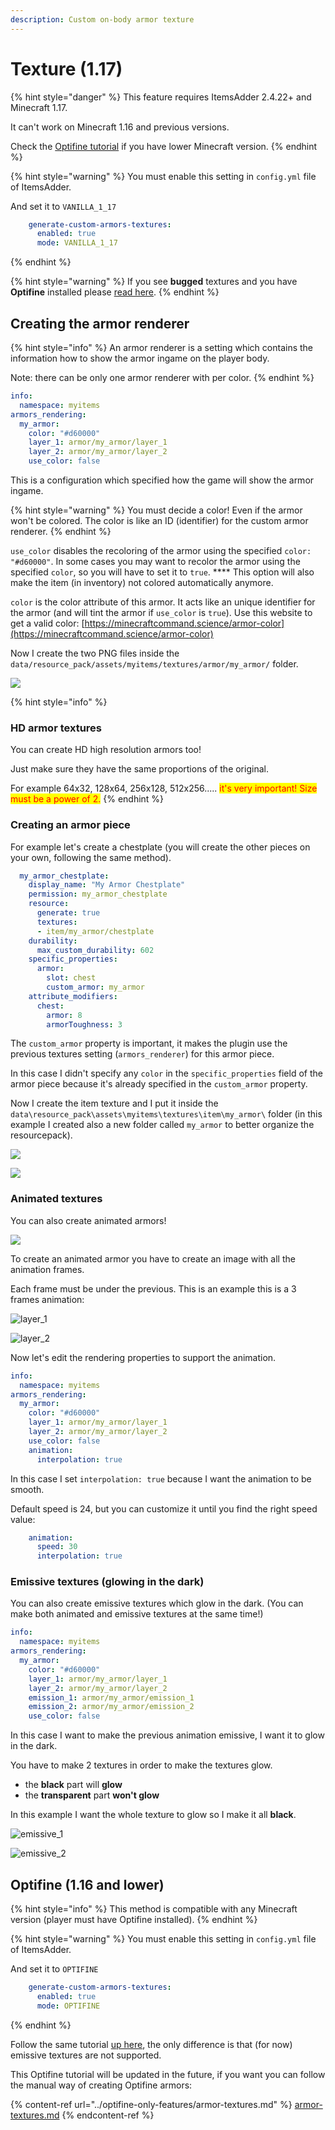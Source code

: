 ```yaml
---
description: Custom on-body armor texture
---
```


# Texture (1.17)

{% hint style="danger" %}
This feature requires ItemsAdder 2.4.22+ and Minecraft 1.17.

It can't work on Minecraft 1.16 and previous versions.

Check the [Optifine tutorial](texture.md#optifine-1.16-and-lower) if you have lower Minecraft version.
{% endhint %}

{% hint style="warning" %}
You must enable this setting in `config.yml` file of ItemsAdder.&#x20;

And set it to `VANILLA_1_17`

```yaml
    generate-custom-armors-textures:
      enabled: true
      mode: VANILLA_1_17
```
{% endhint %}

{% hint style="warning" %}
If you see **bugged** textures and you have **Optifine** installed please [read here](../../../faq/armors-textures-bugged.md).
{% endhint %}

## Creating the armor renderer

{% hint style="info" %}
An armor renderer is a setting which contains the information how to show the armor ingame on the player body.

Note: there can be only one armor renderer with per color.
{% endhint %}

```yaml
info:
  namespace: myitems
armors_rendering:
  my_armor:
    color: "#d60000"
    layer_1: armor/my_armor/layer_1
    layer_2: armor/my_armor/layer_2
    use_color: false
```

This is a configuration which specified how the game will show the armor ingame.

{% hint style="warning" %}
You must decide a color! Even if the armor won't be colored. The color is like an ID (identifier) for the custom armor renderer.
{% endhint %}

`use_color` disables the recoloring of the armor using the specified `color: "#d60000"`. In some cases you may want to recolor the armor using the specified `color`, so you will have to set it to `true`. **** This option will also make the item (in inventory) not colored automatically anymore.

`color` is the color attribute of this armor. It acts like an unique identifier for the armor (and will tint the armor if `use_color` is `true`). Use this website to get a valid color: [https://minecraftcommand.science/armor-color](https://minecraftcommand.science/armor-color)

Now I create the two PNG files inside the `data/resource_pack/assets/myitems/textures/armor/my_armor/` folder.

![](<../../../.gitbook/assets/image (45) (1) (1).png>)

{% hint style="info" %}
### HD armor textures

You can create HD high resolution armors too!&#x20;

Just make sure they have the same proportions of the original.&#x20;

For example 64x32, 128x64, 256x128, 512x256..... <mark style="color:red;">it's very important! Size must be a power of 2.</mark>
{% endhint %}

### Creating an armor piece

For example let's create a chestplate (you will create the other pieces on your own, following the same method).

```yaml
  my_armor_chestplate:
    display_name: "My Armor Chestplate"
    permission: my_armor_chestplate
    resource:
      generate: true
      textures:
      - item/my_armor/chestplate
    durability:
      max_custom_durability: 602
    specific_properties:
      armor:
        slot: chest
        custom_armor: my_armor
    attribute_modifiers:
      chest:
        armor: 8
        armorToughness: 3
```

The `custom_armor` property is important, it makes the plugin use the previous textures setting (`armors_renderer`) for this armor piece.

In this case I didn't specify any `color` in the `specific_properties` field of the armor piece because it's already specified in the `custom_armor` property.

Now I create the item texture and I put it inside the `data\resource_pack\assets\myitems\textures\item\my_armor\` folder (in this example I created also a new folder called `my_armor` to better organize the resourcepack).

![](<../../../.gitbook/assets/image (40) (1).png>)

![](<../../../.gitbook/assets/image (42) (1).png>)

### Animated textures

You can also create animated armors!

![](../../../.gitbook/assets/ezgif-7-3b3a255fe802.gif)

To create an animated armor you have to create an image with all the animation frames.

Each frame must be under the previous. This is an example this is a 3 frames animation:

![layer\_1](<../../../.gitbook/assets/layer\_1 (1).png>)

![layer\_2](../../../.gitbook/assets/layer\_2.png)

Now let's edit the rendering properties to support the animation.

```yaml
info:
  namespace: myitems
armors_rendering:
  my_armor:
    color: "#d60000"
    layer_1: armor/my_armor/layer_1
    layer_2: armor/my_armor/layer_2
    use_color: false
    animation:
      interpolation: true
```

In this case I set `interpolation: true` because I want the animation to be smooth.

Default speed is 24, but you can customize it until you find the right speed value:

```yaml
    animation:
      speed: 30
      interpolation: true
```

### Emissive textures (glowing in the dark)

You can also create emissive textures which glow in the dark. (You can make both animated and emissive textures at the same time!)

```yaml
info:
  namespace: myitems
armors_rendering:
  my_armor:
    color: "#d60000"
    layer_1: armor/my_armor/layer_1
    layer_2: armor/my_armor/layer_2
    emission_1: armor/my_armor/emission_1
    emission_2: armor/my_armor/emission_2
    use_color: false
```

In this case I want to make the previous animation emissive, I want it to glow in the dark.

You have to make 2 textures in order to make the textures glow.&#x20;

* the **black** part will **glow**
* the **transparent** part **won't glow**

In this example I want the whole texture to glow so I make it all **black**.

![emissive\_1](../../../.gitbook/assets/emissive\_1.png)

![emissive\_2](../../../.gitbook/assets/emissive\_2.png)



## Optifine (1.16 and lower)

{% hint style="info" %}
This method is compatible with any Minecraft version (player must have Optifine installed).
{% endhint %}

{% hint style="warning" %}
You must enable this setting in `config.yml` file of ItemsAdder.&#x20;

And set it to `OPTIFINE`

```yaml
    generate-custom-armors-textures:
      enabled: true
      mode: OPTIFINE
```
{% endhint %}

Follow the same tutorial [up here](texture.md#creating-the-armor-renderer), the only difference is that (for now) emissive textures are not supported.

This Optifine tutorial will be updated in the future, if you want you can follow the manual way of creating Optifine armors:

{% content-ref url="../optifine-only-features/armor-textures.md" %}
[armor-textures.md](../optifine-only-features/armor-textures.md)
{% endcontent-ref %}
